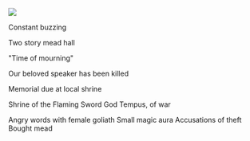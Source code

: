 
![](https://5e.tools/img/adventure/IDRotF/058-01-029.shield-good-mead.webp)

Constant buzzing 

Two story mead hall

"Time of mourning"

Our beloved speaker has been killed

Memorial due at local shrine

Shrine of the Flaming Sword
God Tempus, of war

Angry words with female goliath
Small magic aura
Accusations of theft
Bought mead






